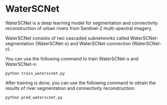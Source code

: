 # WaterSCNet
WaterSCNet is a deep learning model for segmentation and connectivity reconstruction of urban rivers from Sentinel-2 multi-spectral imagery. 

WaterSCNet consists of two cascaded subnetworks called WaterSCNet-segmentation (WaterSCNet-s) and WaterSCNet-connection (WaterSCNet-c).

You can use the following command to train WaterSCNet-s and WaterSCNet-v:

    python train_waterscnet.py

After training is done, you can use the following command to obtain the results of river segmentation and connectivity reconstruction:

    python pred_waterscnet.py

